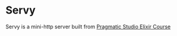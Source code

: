 # Servy

Servy is a mini-http server built from [Pragmatic Studio Elixir
Course](https://pragmaticstudio.com/elixir)
